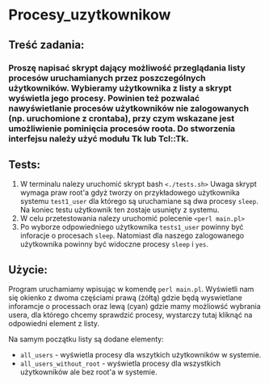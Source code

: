 # Procesy_uzytkownikow
## Treść zadania:
### Proszę napisać skrypt dający możliwość przeglądania listy procesów uruchamianych przez poszczególnych użytkowników. Wybieramy użytkownika z listy a skrypt wyświetla jego procesy. Powinien też pozwalać nawyświetlanie procesów użytkowników nie zalogowanych (np. uruchomione z crontaba), przy czym wskazane jest umożliwienie pominięcia procesów roota. Do stworzenia interfejsu należy użyć modułu Tk lub Tcl::Tk.

## Tests:
1) W terminalu nalezy uruchomić skrypt bash `<./tests.sh>`
Uwaga skrypt wymaga praw root'a gdyż tworzy on przykładowego użytkownika systemu `test1_user` dla którego są uruchamiane są dwa procesy `sleep`. Na koniec testu użytkownik ten zostaje usunięty z systemu. 
2) W celu przetestowania nalezy uruchomić polecenie `<perl main.pl>`
3) Po wyborze odpowiedniego użytkownika `tests1_user` powinny być inforacje o procesach `sleep`. Natomiast dla naszego zalogowanego użytkownika powinny być widoczne procesy `sleep` i `yes`.
## Użycie:
Program uruchamiamy wpisując w komendę `perl main.pl`.
Wyświetli nam się okienko z dwoma częściami prawą (żółtą) gdzie będą wyswietlane inforamcje o processach oraz lewą (cyan) gdzie mamy możliowść wybrania usera, dla którego chcemy sprawdzić procesy, wystarczy tutaj kliknąć na odpowiedni element z listy.

Na samym początku listy są dodane elementy:
* `all_users` - wyświetla procesy dla wszytkich użytkowników w systemie.
* `all_users_without_root` - wyświetla procesy dla wszystkich użytkowników ale bez root'a w systemie.